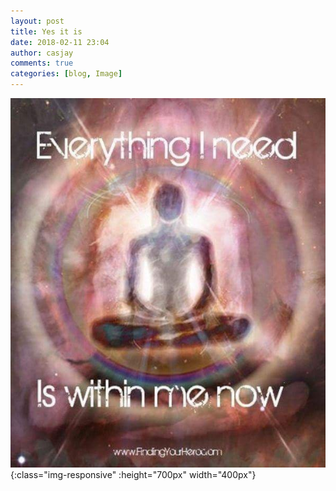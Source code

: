 ```yaml
---
layout: post
title: Yes it is
date: 2018-02-11 23:04
author: casjay
comments: true
categories: [blog, Image]
---
```


![Image](https://raw.githubusercontent.com/malaks-us/jason/master/wp-content/uploads/2018/02/fb_img_15184082028385494526776913093932.jpg){:class="img-responsive" :height="700px" width="400px"}
